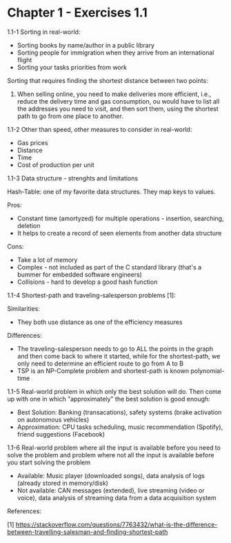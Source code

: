 # Chapter 1 - Exercises 1.1

1.1-1 Sorting in real-world: 

* Sorting books by name/author in a public library
* Sorting people for immigration when they arrive from an international flight
* Sorting your tasks priorities from work

Sorting that requires finding the shortest distance between two points:

1) When selling online, you need to make deliveries more efficient, i.e.,
reduce the delivery time and gas consumption, ou would have to
list all the addresses you need to visit, and then sort them, using the shortest
path to go from one place to another.

1.1-2 Other than speed, other measures to consider in real-world:

* Gas prices
* Distance
* Time
* Cost of production per unit

1.1-3 Data structure - strenghts and limitations

Hash-Table: one of my favorite data structures. They map keys to values.

Pros:

* Constant time (amortyzed) for multiple operations - insertion, searching, deletion
* It helps to create a record of seen elements from another data structure

Cons:

* Take a lot of memory
* Complex - not included as part of the C standard library (that's a bummer for embedded software
engineers)
* Collisions - hard to develop a good hash function

1.1-4 Shortest-path and traveling-salesperson problems [1]:

Similarities:

* They both use distance as one of the efficiency measures

Differences:

* The traveling-salesperson needs to go to ALL the points in the graph and then
come back to where it started, while for the shortest-path, we only need to determine
an efficient route to go from A to B
* TSP is an NP-Complete problem and shortest-path is known polynomial-time

1.1-5 Real-world problem in which only the best solution will do. Then come up with one in
which "approximately" the best solution is good enough:

* Best Solution: Banking (transacations), safety systems (brake activation on autonomous vehicles) 
* Approximation: CPU tasks scheduling, music recommendation (Spotify), friend suggestions (Facebook)

1.1-6 Real-world problem where all the input is available before you need to solve the problem and
problem where not all the input is available before you start solving the problem

* Available: Music player (downloaded songs), data analysis of logs (already stored in memory/disk)
* Not available: CAN messages (extended), live streaming (video or voice), data analysis of streaming data
from a data acquisition system

References:

[1] https://stackoverflow.com/questions/7763432/what-is-the-difference-between-travelling-salesman-and-finding-shortest-path
